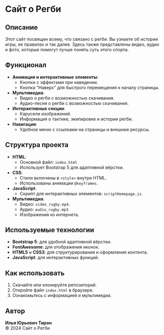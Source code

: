 # Сайт о Регби

## Описание
Этот сайт посвящен всему, что связано с регби. Вы узнаете об истории игры, ее правилах и так далее. Здесь также представлены видео, аудио и фото, которые помогут лучше понять суть этого спорта.

## Функционал
- **Анимация и интерактивные элементы**:
  - Кнопки с эффектами при наведении.
  - Кнопка "Наверх" для быстрого перемещения к началу страницы.
- **Мультимедиа**:
  - Видео о регби с возможностью скачивания.
  - Аудио-песня о регби с возможностью скачивания.
- **Интерактивные секции**:
  - Карусели изображений.
  - Информация о тактике, экипировке и истории регби.
- **Навигация**:
  - Удобное меню с ссылками на страницы и внешние ресурсы.

## Структура проекта
- **HTML**:
  - Основной файл: `index.html`
  - Использует Bootstrap 5 для адаптивной вёрстки.
- **CSS**:
  - Стили включены в `<style>` внутри HTML.
  - Использованы анимации `@keyframes`.
- **JavaScript**:
  - Скрипт для интерактивных элементов: `scriptHomepage.js`.
- **Мультимедиа**:
  - Видео: `video_rugby.mp4`.
  - Аудио: `audio_rugby.mp3`.
  - Изображения из интернета.

## Используемые технологии
- **Bootstrap 5**: для удобной адаптивной вёрстки.
- **FontAwesome**: для отображения иконок.
- **HTML5** и **CSS3**: для структурирования и оформления контента.
- **JavaScript**: для интерактивных функций.

## Как использовать
1. Скачайте или клонируйте репозиторий.
2. Откройте файл `index.html` в браузере.
3. Ознакомьтесь с информацией и мультимедиа.

## Автор
**Илья Юрьевич Тирон**  
© 2024 Сайт о Регби
